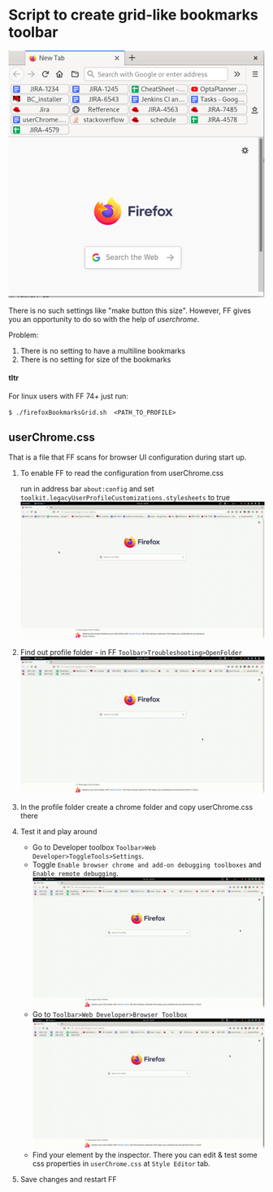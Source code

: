 # Script to create grid-like bookmarks toolbar

![demo](https://github.com/dupliaka/scriptbox/blob/main/firefoxBookmarksGrid/demos/demo_main.png)

There is no such settings like "make button this size".
However, FF gives you an opportunity to do so with the help of *userchrome*.

Problem:
1. There is no setting to have a multiline bookmarks
2. There is no setting for size of the bookmarks

#### tltr

For linux users with FF 74+ just run: 

`$ ./firefoxBookmarksGrid.sh  <PATH_TO_PROFILE>`

## userChrome.css 

That is a file that FF scans for browser UI configuration during start up.

1. To enable FF to read the configuration from userChrome.css
    
    run in address bar `about:config` 
    and set `toolkit.legacyUserProfileCustomizations.stylesheets` to true
    ![enable](https://github.com/dupliaka/scriptbox/blob/main/firefoxBookmarksGrid/demos/about_config.gif)

2. Find out profile folder - in FF `Toolbar>Troubleshooting>OpenFolder`
    ![profile](https://github.com/dupliaka/scriptbox/blob/main/firefoxBookmarksGrid/demos/profile.gif)
 
3. In the profile folder create a chrome folder and copy userChrome.css there

3. Test it and play around

    - Go to Developer toolbox 
    `Toolbar>Web Developer>ToggleTools>Settings`.
    - Toggle 
    `Enable browser chrome and add-on debugging toolboxes` and
    `Enable remote debugging`. 
    ![toggle](https://github.com/dupliaka/scriptbox/blob/main/firefoxBookmarksGrid/demos/toggle.gif)
    - Go to `Toolbar>Web Developer>Browser Toolbox`
    ![edit_chrome](https://github.com/dupliaka/scriptbox/blob/main/firefoxBookmarksGrid/demos/edit_chrome.gif)
    - Find your element by the inspector.
    There you can edit & test some css properties in `userChrome.css` at `Style Editor` tab.
    
     
4. Save changes and restart FF




